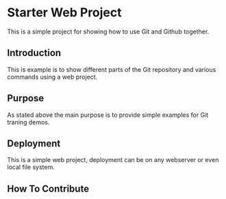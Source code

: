# Starter Web Project

This is a simple project for 
showing how to use Git and Github together.

## Introduction

This is example is to show different parts 
of the Git repository and various commands
using a web project.

## Purpose

As stated above the main purpose is to 
provide simple examples for Git traning
demos.

## Deployment

This is a simple web project, deployment
can be on any webserver or even local
file system.

## How To Contribute